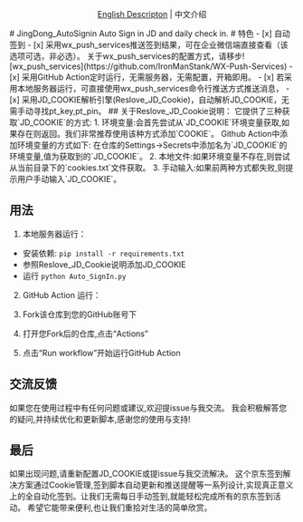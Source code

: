 
<p align="center">
    <a href="./README.md">English Descripton</a> | 中文介绍
</p>
# JingDong_AutoSignin
Auto Sign in JD and daily check in.
# 特色
- [x] 自动签到
- [x] 采用wx_push_services推送签到结果，可在企业微信端直接查看（该选项可选，非必选）。
关于wx_push_services的配置方式，请移步![wx_push_services](https://github.com/IronManStank/WX-Push-Services)
- [x] 采用GitHub Action定时运行，无需服务器，无需配置，开箱即用。
- [x] 若采用本地服务器运行，可直接使用wx_push_services命令行推送方式推送消息，
- [x] 采用JD_COOKIE解析引擎(Reslove_JD_Cookie)，自动解析JD_COOKIE，无需手动寻找pt_key,pt_pin。
## 关于Reslove_JD_Cookie说明：
它提供了三种获取`JD_COOKIE`的方式:
1. 环境变量:会首先尝试从`JD_COOKIE`环境变量获取,如果存在则返回。我们非常推荐使用该种方式添加`COOKIE`。
Github Action中添加环境变量的方式如下:
在仓库的Settings->Secrets中添加名为`JD_COOKIE`的环境变量,值为获取到的`JD_COOKIE`。
2. 本地文件:如果环境变量不存在,则尝试从当前目录下的`cookies.txt`文件获取。
3. 手动输入:如果前两种方式都失败,则提示用户手动输入`JD_COOKIE`。

## 用法
1. 本地服务器运行：
- 安装依赖:
`pip install -r requirements.txt`
- 参照Reslove_JD_Cookie说明添加JD_COOKIE
- 运行
`python Auto_SignIn.py`
2. GitHub Action 运行：

1. Fork该仓库到您的GitHub账号下
2. 打开您Fork后的仓库,点击“Actions”
3. 点击“Run workflow”开始运行GitHub Action

## 交流反馈
如果您在使用过程中有任何问题或建议,欢迎提issue与我交流。
我会积极解答您的疑问,并持续优化和更新脚本,感谢您的使用与支持!
## 最后
如果出现问题,请重新配置JD_COOKIE或提issue与我交流解决。
这个京东签到解决方案通过Cookie管理,签到脚本自动更新和推送提醒等一系列设计,实现真正意义上的全自动化签到。让我们无需每日手动签到,就能轻松完成所有的京东签到活动。
希望它能带来便利,也让我们重拾对生活的简单欣赏。